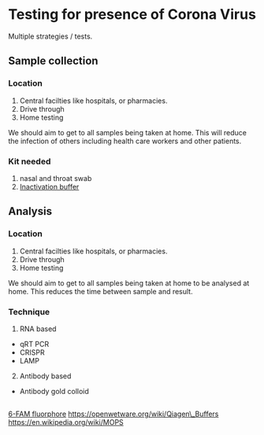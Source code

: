 
# Testing for presence of Corona Virus

Multiple strategies / tests.

## Sample collection

### Location

1. Central facilties like hospitals, or pharmacies.
2. Drive through
3. Home testing

We should aim to get to all samples being taken at home.
This will reduce the infection of others including health care workers and other patients.

### Kit needed

1. nasal and throat swab
2. [Inactivation buffer](/reagents/inactivation-buffer.html)

## Analysis

### Location

1. Central facilties like hospitals, or pharmacies.
2. Drive through
3. Home testing

We should aim to get to all samples being taken at home to be analysed at home.
This reduces the time between sample and result.

### Technique

1. RNA based
  * qRT PCR
  * CRISPR
  * LAMP
2. Antibody based
  * Antibody gold colloid

##


[6-FAM fluorphore](https://en.wikipedia.org/wiki/6-Carboxyfluorescein)
https://openwetware.org/wiki/Qiagen\_Buffers
https://en.wikipedia.org/wiki/MOPS
